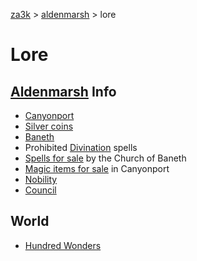 [za3k](/) > [aldenmarsh](/aldenmarsh/) > lore

# Lore
## [Aldenmarsh](aldenmarsh) Info
- [Canyonport](canyonport)
- [Silver coins](coins)
- [Baneth](baneth)
- Prohibited [Divination](divination) spells
- [Spells for sale](spell_sales) by the Church of Baneth
- [Magic items for sale](magic_items) in Canyonport
- [Nobility](nobility)
- [Council](council)

## World
- [Hundred Wonders](hundred_wonders)
